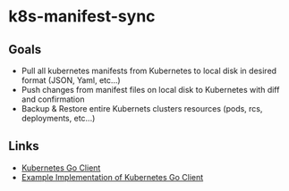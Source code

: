 # k8s-manifest-sync

## Goals
  + Pull all kubernetes manifests from Kubernetes to local disk in desired format (JSON, Yaml, etc...)
  + Push changes from manifest files on local disk to Kubernetes with diff and confirmation
  + Backup & Restore entire Kubernets clusters resources (pods, rcs, deployments, etc...)

## Links
  + [Kubernetes Go Client](https://github.com/phutchins/client-go)
  + [Example Implementation of Kubernetes Go Client](https://github.com/timoreimann/kubernetes-goclient-example/blob/master/client.go)
